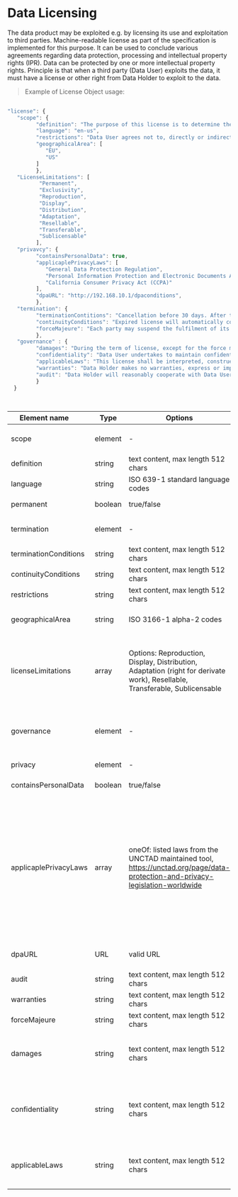 # Data Licensing

The data product may be exploited e.g. by licensing its use and exploitation to third parties. Machine-readable license as part of the specification is implemented for this purpose. It can be used to conclude various agreements regarding data protection, processing and intellectual property rights (IPR). Data can be protected by one or more intellectual property rights. Principle is that when a third party (Data User) exploits the data, it must have a license or other right from Data Holder to exploit to the data.

> Example of License Object usage:


```javascript
  
"license": {
   "scope": {
         "definition": "The purpose of this license is to determine the terms and conditions applicable to the licensing of the data product, whereby Data Holder grants Data User the right to use the data.",
         "language": "en-us",
         "restrictions": "Data User agrees not to, directly or indirectly, participate in the unauthorized use, disclosure or conversion of any confidential information.",      
         "geographicalArea": [ 
            "EU",
            "US"
         ]
         },
   "LicenseLimitations": [ 
          "Permanent",
          "Exclusivity",
          "Reproduction",
          "Display",
          "Distribution",
          "Adaptation",
          "Resellable",
          "Transferable",
          "Sublicensable"
         ],
   "privavcy": {
         "containsPersonalData": true,
         "applicaplePrivacyLaws": [ 
            "General Data Protection Regulation",
            "Personal Information Protection and Electronic Documents Act (PIPEDA)",
            "California Consumer Privacy Act (CCPA)"
         ],
         "dpaURL": "http://192.168.10.1/dpaconditions",
         },
   "termination": {
         "terminationContitions": "Cancellation before 30 days. After the expiry of the right of use, the product and its derivatives must be removed.",
         "continuityConditions": "Expired license will automatically continued without written cancellation (termination) by Data Holder",
         "forceMajeure": "Each party may suspend the fulfilment of its contractual obligations, when the said fulfilment is impossible or objectively too costly due to an unforeseeable impediment independent from the parties, such as for example: strike, boycott, lockout, fire, war (declared or not), civil war, riots and revolutions, requisitions, embargo, power blackouts, extraordinary breakage of machinery, delays in the delivery of components or raw materials."
         },
   "governance" : {
         "damages": "During the term of license, except for the force majeure or the Data Holders reasons, Data User is required to follow strictly in accordance with the license. If Data User wants to terminate the license early, it needs to pay a certain amount of liquidated damages.",
         "confidentiality": "Data User undertakes to maintain confidentiality as regards all information of a technical (such as, by way of a non-limiting example, drawings, tables, documentation, formulas and correspondence) and commercial nature (including contractual conditions, prices, payment conditions) gained during the performance of this license." 
         "applicableLaws": "This license shall be interpreted, construed and enforced in accordance with the law of Finland, Incl. Copyright Act 404/1961."
         "warranties": "Data Holder makes no warranties, express or implied, guarantees or conditions with respect to your use of the data product. To the extent permitted under local law, Data Holder disclaims all liability for any damages or losses, including direct, consequential, special, indirect, incidental or punitive, resulting from Data User use of the data product.",
         "audit": "Data Holder will reasonably cooperate with Data User by providing available additional information concerning the data product. Each party will bear its own costs with respect to the audit procedures."
         }
  }

  
```
| <div style="width:150px">Element name</div>   | Type  | Options  | Description  |
|---|---|---|---|
| scope | element | - |  Extent, range, coverage, area or space of the license. |
| definition | string | text content, max length 512 chars  | Background and purpose of the license. |
| language | string | ISO 639-1 standard language codes | License language. |
| permanent | boolean | true/false|  License with no expiration date. |
| termination | element | - | Licence termination and continuity related condititions. |
| terminationConditions | string | text content, max length 512 chars | Cancellation conditions of the license. |
| continuityConditions | string |  text content, max length 512 chars | Continuity conditions of the license. |
| restrictions | string | text content, max length 512 chars  | Restrictions of the license. |
| geographicalArea | string |  ISO 3166-1 alpha-2 codes | License right restricted to the geographical area. |
| licenseLimitations| array |  Options: Reproduction, Display, Distribution, Adaptation (right for derivate work), Resellable, Transferable, Sublicensable | Limited rights by the licence. Licenses can by default be assigned, transferred or sublicensed to another party, unless it is specifically restricted in the license agreement. |
| governance | element | - | Governance is the approach taken to ensure that the agreed outcomes are being fulfilled. |
| privacy | element | - | Data privacy related attributes. |
| containsPersonalData | boolean | true/false | Data contains personal data. |
| applicaplePrivacyLaws| array| oneOf: listed laws from the UNCTAD maintained tool, https://unctad.org/page/data-protection-and-privacy-legislation-worldwide | The Privacy Law frameworks which are covered. Many of us know about The California Consumer Privacy Act of 2018 (CCPA) and  General Data Protection Regulation (GDPR) but the those are just the tip of the iceberg. 137 out of 194 countries had put in place legislation to secure the protection of data and privacy. (21st Feb 2023) |
| dpaURL| URL| valid URL | The URL of the Data Processing Agreement (DPA). |
| audit | string | text content, max length 512 chars | License auditing terms. |
| warranties | string | text content, max length 512 chars | License warranties. |
| forceMajeure | string | text content, max length 512 chars | Force Majeure |
| damages| string | text content, max length 512 chars | Damages refers to the sum of money (i.e. indemnifications) for a breach of some duty or violation of license right. |
| confidentiality | string | text content, max length 512 chars| Restrictions and requirements imposed on the Data User regarding e.g. the use and disclosure of the Data Holder's confidential information. |
| applicableLaws | string | text content, max length 512 chars | Applicable laws not covered in **applicaplePrivacyLaws**, i.e local acts, degrees or law. |